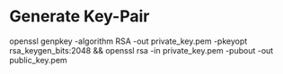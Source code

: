 # Generate Key-Pair
openssl genpkey -algorithm RSA -out private_key.pem -pkeyopt rsa_keygen_bits:2048 && openssl rsa -in private_key.pem -pubout -out public_key.pem
